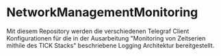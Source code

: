 # NetworkManagementMonitoring

Mit diesem Repository werden die verschiedenen Telegraf Client Konfigurationen für die in der Ausarbeitung "Monitoring von Zeitserien mithile des TICK Stacks" beschriebene Logging Architektur bereitgestellt.
